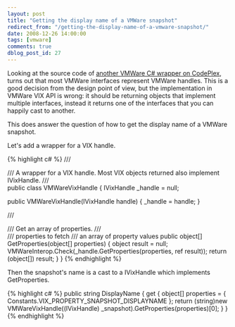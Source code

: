 ```yaml
---
layout: post
title: "Getting the display name of a VMWare snapshot"
redirect_from: "/getting-the-display-name-of-a-vmware-snapshot/"
date: 2008-12-26 14:00:00
tags: [vmware]
comments: true
dblog_post_id: 27
---
```

Looking at the source code of [another VMWare C# wrapper on CodePlex](http://www.codeplex.com/VixCOMWrapper), turns out that most VMWare interfaces represent VMWare handles. This is a good decision from the design point of view, but the implementation in VMWare VIX API is wrong: it should be returning objects that implement multiple interfaces, instead it returns one of the interfaces that you can happily cast to another.

This does answer the question of how to get the display name of a VMWare snapshot.

Let's add a wrapper for a VIX handle.

{% highlight c# %}
/// <summary>
/// A wrapper for a VIX handle. Most VIX objects returned also implement IVixHandle.
/// </summary>
public class VMWareVixHandle
{
  IVixHandle _handle = null;

  public VMWareVixHandle(IVixHandle handle)
  {
    _handle = handle;
  }

  /// <summary>
  /// Get an array of properties.
  /// </summary>
  /// <param name="properties">properties to fetch</param>
  /// <returns>an array of property values</returns>
  public object[] GetProperties(object[] properties)
  {
    object result = null;
    VMWareInterop.Check(_handle.GetProperties(properties, ref result));
    return (object[]) result;
  }
}
{% endhighlight %}

Then the snapshot's name is a cast to a IVixHandle which implements GetProperties.

{% highlight c# %}
public string DisplayName
{
  get
  {
    object[] properties = { Constants.VIX_PROPERTY_SNAPSHOT_DISPLAYNAME };
    return (string)new VMWareVixHandle((IVixHandle) _snapshot).GetProperties(properties)[0];
  }
}
{% endhighlight %}

